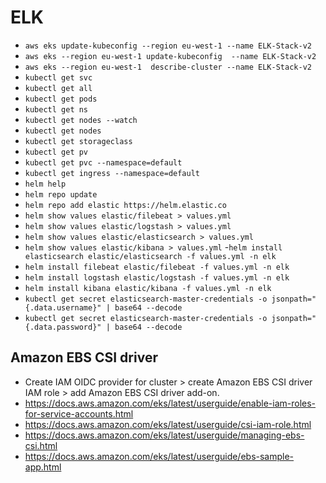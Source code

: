 # ELK

- `aws eks update-kubeconfig --region eu-west-1 --name ELK-Stack-v2`
- `aws eks --region eu-west-1 update-kubeconfig  --name ELK-Stack-v2`
- `aws eks --region eu-west-1  describe-cluster --name ELK-Stack-v2`
- `kubectl get svc`
- `kubectl get all`
- `kubectl get pods`
- `kubectl get ns`
- `kubectl get nodes --watch`
- `kubectl get nodes`
- `kubectl get storageclass`
- `kubectl get pv`
- `kubectl get pvc --namespace=default`
- `kubectl get ingress --namespace=default`
- `helm help`
- `helm repo update`
- `helm repo add elastic https://helm.elastic.co`
- `helm show values elastic/filebeat > values.yml`
- `helm show values elastic/logstash > values.yml`
- `helm show values elastic/elasticsearch > values.yml`
- `helm show values elastic/kibana > values.yml`
-`helm install elasticsearch elastic/elasticsearch -f values.yml -n elk`
- `helm install filebeat elastic/filebeat -f values.yml -n elk`
- `helm install logstash elastic/logstash -f values.yml -n elk`
- `helm install kibana elastic/kibana -f values.yml -n elk`
- `kubectl get secret elasticsearch-master-credentials -o jsonpath="{.data.username}" | base64 --decode`
- `kubectl get secret elasticsearch-master-credentials -o jsonpath="{.data.password}" | base64 --decode`

## Amazon EBS CSI driver

- Create IAM OIDC provider for cluster > create Amazon EBS CSI driver IAM role > add Amazon EBS CSI driver add-on.
- <https://docs.aws.amazon.com/eks/latest/userguide/enable-iam-roles-for-service-accounts.html>
- <https://docs.aws.amazon.com/eks/latest/userguide/csi-iam-role.html>
- <https://docs.aws.amazon.com/eks/latest/userguide/managing-ebs-csi.html>
- <https://docs.aws.amazon.com/eks/latest/userguide/ebs-sample-app.html>
